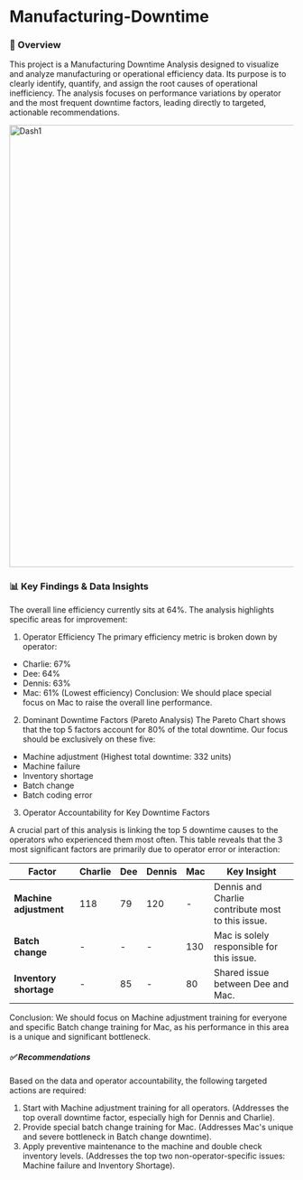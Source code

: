 # Manufacturing-Downtime
### 🚀 Overview
This project is a Manufacturing Downtime Analysis designed to visualize and analyze manufacturing or operational efficiency data. Its purpose is to clearly identify, quantify, and assign the root causes of operational inefficiency. The analysis focuses on performance variations by operator and the most frequent downtime factors, leading directly to targeted, actionable recommendations. 

<img width="1792" height="783" alt="Dash1" src="https://github.com/user-attachments/assets/51b1e6a3-0a06-492e-bac0-b24da53c3580" />


### 📊 Key Findings & Data Insights
The overall line efficiency currently sits at 64%. The analysis highlights specific areas for improvement:

1. Operator Efficiency
The primary efficiency metric is broken down by operator:

- Charlie: 67%
- Dee: 64%
- Dennis: 63%
- Mac: 61% (Lowest efficiency)
Conclusion: We should place special focus on Mac to raise the overall line performance.

2. Dominant Downtime Factors (Pareto Analysis)
The Pareto Chart shows that the top 5 factors account for 80% of the total downtime. Our focus should be exclusively on these five:

- Machine adjustment (Highest total downtime: 332 units)
- Machine failure
- Inventory shortage
- Batch change
- Batch coding error

3. Operator Accountability for Key Downtime Factors
   
A crucial part of this analysis is linking the top 5 downtime causes to the operators who experienced them most often. 
This table reveals that the 3 most significant factors are primarily due to operator error or interaction:

| **Factor** | **Charlie** | **Dee** | **Dennis** | **Mac** | **Key Insight** |
|-------------|-------------|----------|-------------|----------|------------------|
| **Machine adjustment** | 118 | 79 | 120 | - | Dennis and Charlie contribute most to this issue. |
| **Batch change** | - | - | - | 130 | Mac is solely responsible for this issue. |
| **Inventory shortage** | - | 85 | - | 80 | Shared issue between Dee and Mac. |




Conclusion: We should focus on Machine adjustment training for everyone and specific Batch change training for Mac, as his performance in this area is a unique and significant bottleneck.

##### ✅ Recommendations
Based on the data and operator accountability, the following targeted actions are required:

1. Start with Machine adjustment training for all operators. (Addresses the top overall downtime factor, especially high for Dennis and Charlie).
2. Provide special batch change training for Mac. (Addresses Mac's unique and severe bottleneck in Batch change downtime).
3. Apply preventive maintenance to the machine and double check inventory levels. (Addresses the top two non-operator-specific issues: Machine failure and Inventory Shortage).

   
